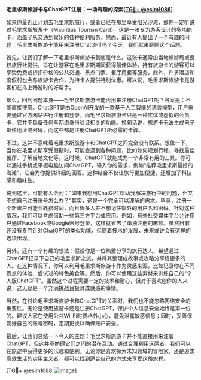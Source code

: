 **毛里求斯旅游卡与ChatGPT注册：一场有趣的探索[[TG💪+ @esim1088](https://t.me/s/esim1088)]**

如果你最近正计划去毛里求斯旅行，或者已经在那里享受阳光沙滩，那你一定听说过毛里求斯旅游卡（Mauritius Tourism Card）。这是一张专为游客设计的多功能卡，涵盖了从交通到娱乐的各种便利服务。然而，最近有人提出了一个有趣的问题：毛里求斯旅游卡能用来注册ChatGPT吗？今天，我们就来聊聊这个话题。

首先，让我们了解一下毛里求斯旅游卡到底是什么。这张卡通常由当地旅游局或授权旅行社提供，旨在让游客在毛里求斯期间获得最佳体验。持有旅游卡的游客可以享受免费或折扣价格的公共交通、景点门票、餐厅用餐等服务。此外，许多酒店和度假村也会与旅游卡合作，为持卡人提供特别优惠。可以说，毛里求斯旅游卡是游客们在岛上畅游时的好帮手。

那么，回到问题本身——毛里求斯旅游卡能否用来注册ChatGPT呢？答案是：不能直接使用。ChatGPT是由OpenAI开发的一款基于人工智能的语言模型，用户需要通过官方网站进行注册和登录。而毛里求斯旅游卡只是一种实体或虚拟的会员卡，它并不具备任何与网络身份验证相关的功能。换句话说，旅游卡无法生成电子邮件地址或密码，而这些都是注册ChatGPT所必需的步骤。

不过，这并不意味着毛里求斯旅游卡和ChatGPT之间完全没有联系。想象一下，当你在毛里求斯享受假期时，可能会遇到各种问题，比如如何规划行程、寻找最佳餐厅、了解当地文化等。这时候，ChatGPT就能成为一个非常有用的工具。你可以通过手机或平板电脑访问ChatGPT，输入你的需求，例如“推荐毛里求斯最好的海滩”，它会为你提供详细的回答。这种结合不仅让旅行更加便捷，还增加了科技感和趣味性。

说到这里，可能有人会问：“如果我想用ChatGPT帮助我解决旅行中的问题，但又不想自己注册账号怎么办？”其实，这是一个完全可以理解的需求。毕竟，注册一个新账户可能会耗费时间，而且很多人并不想记住额外的用户名和密码。针对这种情况，我们可以考虑借助一些第三方平台或应用。例如，有些社交媒体平台允许用户通过Facebook或Google账号登录，这样就省去了单独注册的麻烦。虽然目前还没有专门针对ChatGPT的类似功能，但随着技术的发展，未来或许会有这样的选项出现。

另外，还有一个有趣的想法：假设你是一位热爱分享的旅行达人，希望通过ChatGPT记录下自己的毛里求斯之旅，并将其整理成故事或攻略分享给更多的人。在这种情况下，你可以利用毛里求斯旅游卡作为灵感来源，比如记录你在不同景点的体验、尝试过的特色美食等。然后，你可以使用这些素材来训练自己的“个人版ChatGPT”。虽然这个过程需要一定的技术和耐心，但对于喜欢创作的人来说，这无疑是一个充满挑战且极具成就感的事情。

当然，在讨论毛里求斯旅游卡和ChatGPT的关系时，我们也不能忽略网络安全的重要性。无论是使用旅游卡还是注册ChatGPT，保护个人信息安全始终是第一位的。建议大家在使用公共Wi-Fi时要格外小心，避免泄露敏感信息；同时，妥善保管好自己的账号密码，定期更换以确保账户安全。

最后，让我们总结一下今天的主题：毛里求斯旅游卡并不能直接用来注册ChatGPT，但这并不妨碍它们之间的潜在互动。通过合理利用这两者，我们可以在旅途中获得更多的乐趣和便利。无论你是喜欢探索未知领域的冒险家，还是追求高效生活的实用主义者，都可以找到适合自己的方式来享受这段旅程。

[[TG💪+ @esim1088](https://t.me/s/esim1088) ![Image](https://i.postimg.cc/4NQfJmqS/Snipaste-2025-05-13-00-14-12.png)]
